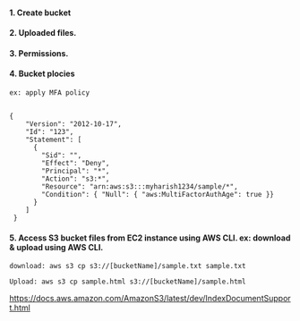 #### 1. Create bucket

#### 2. Uploaded files.

#### 3. Permissions.

#### 4. Bucket plocies 

    ex: apply MFA policy


    {
        "Version": "2012-10-17",
        "Id": "123",
        "Statement": [
          {
            "Sid": "",
            "Effect": "Deny",
            "Principal": "*",
            "Action": "s3:*",
            "Resource": "arn:aws:s3:::myharish1234/sample/*",
            "Condition": { "Null": { "aws:MultiFactorAuthAge": true }}
          }
        ]
     }

#### 5. Access S3 bucket files from EC2 instance using AWS CLI. ex: download & upload using AWS CLI.

    download: aws s3 cp s3://[bucketName]/sample.txt sample.txt

    Upload: aws s3 cp sample.html s3://[bucketName]/sample.html
    
    
https://docs.aws.amazon.com/AmazonS3/latest/dev/IndexDocumentSupport.html


